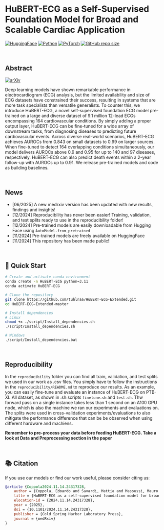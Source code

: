 # HuBERT-ECG as a Self-Supervised Foundation Model for Broad and Scalable Cardiac Application

[![HuggingFace](https://img.shields.io/badge/HuggingFace-Model-FFD21E?logo=huggingface)](https://huggingface.co/Edoardo-BS)
[![Python](https://img.shields.io/badge/Python-3.11%2B-3776AB?logo=python)](https://pytorch.org/)
[![PyTorch](https://img.shields.io/badge/PyTorch-2.6%2B-EE4C2C?logo=pytorch)](https://pytorch.org/)
[![GitHub repo size](https://img.shields.io/github/repo-size/tuhlnaa/HuBERT-ECG-Extended?label=Repo%20size)](https://github.com/tuhlnaa/UVI-Net-Extended)

<br>

## Abstract

[![arXiv](https://img.shields.io/badge/medRxiv-2024.11.14.24317328-B31B1B?logo=arxiv)](https://www.medrxiv.org/content/10.1101/2024.11.14.24317328v2)

Deep learning models have shown remarkable performance in electrocardiogram (ECG) analysis, but the limited availability and size of ECG datasets have constrained their success, resulting in systems that are more task specialists than versatile generalists. To counter this, we introduce HuBERT-ECG, a novel self-supervised foundation ECG model pre-trained on a large and diverse dataset of 9.1 million 12-lead ECGs encompassing 164 cardiovascular conditions. By simply adding a proper output layer, HuBERT-ECG can be fine-tuned for a wide array of downstream tasks, from diagnosing diseases to predicting future cardiovascular events. Across diverse real-world scenarios, HuBERT-ECG achieves AUROCs from 0.843 on small datasets to 0.99 on larger sources. When fine-tuned to detect 164 overlapping conditions simultaneously, our model delivers AUROCs above 0.9 and 0.95 for up to 140 and 97 diseases, respectively. HuBERT-ECG can also predict death events within a 2-year follow-up with AUROCs up to 0.91. We release pre-trained models and code as building baselines.

<br>

## News
- [06/2025] A new medrxiv version has been updated with new results, findings and insights!
- [12/2024] Reproducibility has never been easier! Training, validation, and test splits ready to use in the reproducibility folder!
- [12/2024] Pre-trained models are easily downloadable from Hugging Face using `AutoModel.from_pretrained`
- [11/2024] Pre-trained models are freely available on HuggingFace
- [11/2024] This repository has been made public!

<br>

## 🚀 Quick Start

```bash
# Create and activate conda environment
conda create -n HuBERT-ECG python=3.11
conda activate HuBERT-ECG

# Clone the repository
git clone https://github.com/tuhlnaa/HuBERT-ECG-Extended.git
cd HuBERT-ECG-Extended-master

# Install dependencies
# Linux
chmod +x ./script/Install_dependencies.sh
./script/Install_dependencies.sh

# Windows
./script/Install_dependencies.bat
```

<br>

## Reproducibility
In the `reproducibility` folder you can find all train, validation, and test splits we used in our work as .csv files. You simply have to follow the instructions in the `reproducibility/README.md` to reproduce our results.
As an example, you can easily fine-tune and evaluate an instance of HuBERT-ECG on PTB-XL All dataset, as shown in .sh scripts `finetune.sh` and `test.sh`.
Thw forward pass on a single instance takes less than 1 second on an A100 GPU node, which is also the machine we ran our experiments and evaluations on.
The splits were used in cross-validation experiments/evaluations to also mitigate the performance difference that can be be observed when using different hardware and machiens.

**Remember to pre-process your data before feeding HuBERT-ECG. Take a look at Data and Preprocessing section in the paper**

<br>

## 📚 Citation
If you use our models or find our work useful, please consider citing us:
```bibtex
@article {Coppola2024.11.14.24317328,
	author = {Coppola, Edoardo and Savardi, Mattia and Massussi, Mauro and Adamo, Marianna and Metra, Marco and Signoroni, Alberto},
	title = {HuBERT-ECG as a self-supervised foundation model for broad and scalable cardiac applications},
	elocation-id = {2024.11.14.24317328},
	year = {2025},
	doi = {10.1101/2024.11.14.24317328},
	publisher = {Cold Spring Harbor Laboratory Press},
	journal = {medRxiv}
}

```



